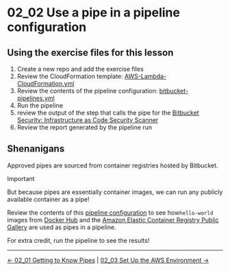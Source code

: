 # 02_02 Use a pipe in a pipeline configuration

## Using the exercise files for this lesson

1. Create a new repo and add the exercise files
1. Review the CloudFormation template: [AWS-Lambda-CloudFormation.yml](./AWS-Lambda-CloudFormation.yml)
1. Review the contents of the pipeline configuration: [bitbucket-pipelines.yml](./bitbucket-pipelines.yml)
1. Run the pipeline
1. review the output of the step that calls the pipe for the [Bitbucket Security: Infrastructure as Code Security Scanner](https://bitbucket.org/atlassian/bitbucket-iac-scan/src/master/)
1. Review the report generated by the pipeline run

## Shenanigans

Approved pipes are sourced from container registries hosted by Bitbucket.

> [!Important]
> But because pipes are essentially container images, we can run any publicly available container as a pipe!

Review the contents of this [pipeline configuration](./Shenanigans/bitbucket-pipelines.yml) to see how`hello-world` images from [Docker Hub](https://hub.docker.com/) and the [Amazon Elastic Container Registry Public Gallery](https://gallery.ecr.aws/) are used as pipes in a pipeline.

For extra credit, run the pipeline to see the results!

<!-- FooterStart -->
---
[← 02_01 Getting to Know Pipes](../02_01_getting_to_know_pipes/README.md) | [02_03 Set Up the AWS Environment →](../02_03_set_up_the_aws_environment/README.md)
<!-- FooterEnd -->
